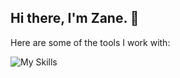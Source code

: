 ## Hi there, I'm Zane. 👋

Here are some of the tools I work with:

![My Skills](https://skillicons.dev/icons?i=js,html,css,ts,php,python,svelte,vue,react,tailwind,bootstrap,astro,nodejs,git,sqlite,postgres)

<!--
**zanetaylor/zanetaylor** is a ✨ _special_ ✨ repository because its `README.md` (this file) appears on your GitHub profile.

Here are some ideas to get you started:

- 🔭 I’m currently working on ...
- 🌱 I’m currently learning ...
- 👯 I’m looking to collaborate on ...
- 🤔 I’m looking for help with ...
- 💬 Ask me about ...
- 📫 How to reach me: ...
- 😄 Pronouns: ...
- ⚡ Fun fact: ...
-->
